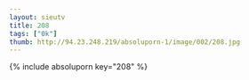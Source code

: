 ```yaml
--- 
layout: sieutv
title: 208
tags: ["0k"]
thumb: http://94.23.248.219/absoluporn-1/image/002/208.jpg
---
```

{% include absoluporn key="208" %} 
